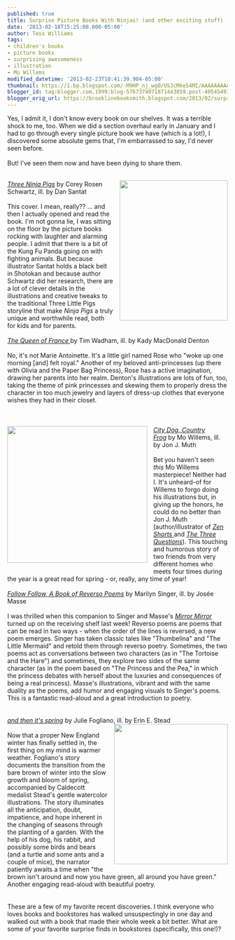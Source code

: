 ```yaml
---
published: true
title: Surprise Picture Books With Ninjas! (and other exciting stuff)
date: '2013-02-18T15:25:00.000-05:00'
author: Tess Williams
tags:
- children's books
- picture books
- surprising awesomeness
- illustration
- Mo Willems
modified_datetime: '2013-02-23T10:41:39.904-05:00'
thumbnail: https://1.bp.blogspot.com/-M9HP_nj_wg0/USJcMke54MI/AAAAAAAAAbo/-39AyT4yb6g/s72-c/spring.jpg
blogger_id: tag:blogger.com,1999:blog-5767374071871443859.post-4054549117239886231
blogger_orig_url: https://brooklinebooksmith.blogspot.com/2013/02/surprise-picture-book-with-ninjas-and.html
---
```


Yes, I admit it, I don't know every book on our shelves. It was a terrible shock to me, too. When we did a section overhaul early in January and I had to go through every single picture book we have (which is a lot!), I discovered some absolute gems that, I'm embarrassed to say, I'd never seen before.<br /><br />But! I've seen them now and have been dying to share them.<br /><a href="https://1.bp.blogspot.com/-T3mTm84LYK4/UR_u9MbeAcI/AAAAAAAAAa8/7Jej0lH8DBE/s1600/Queen+of+France.jpg" imageanchor="1" style="clear: right; float: right; margin-bottom: 1em; margin-left: 1em;"></a><br /><div style="border: currentColor;"><a href="https://1.bp.blogspot.com/-M9HP_nj_wg0/USJcMke54MI/AAAAAAAAAbo/-39AyT4yb6g/s1600/spring.jpg" imageanchor="1" style="clear: right; float: right; margin-bottom: 1em; margin-left: 1em;"><img border="0" src="https://1.bp.blogspot.com/-M9HP_nj_wg0/USJcMke54MI/AAAAAAAAAbo/-39AyT4yb6g/s320/spring.jpg" height="320" width="247" /></a><i><a href="https://www.brooklinebooksmith-shop.com/book/9780399255144">Three Ninja Pigs</a></i>&nbsp;by Corey Rosen Schwartz, ill. by Dan Santat</div><br />This cover. I mean, really?? ... and then I actually opened and read the book. I'm not gonna lie, I was sitting on the floor by the picture books rocking with laughter and alarming people. I admit that there is a bit of the Kung Fu Panda going on with fighting animals. But because illustrator Santat holds a black belt in Shotokan and because author Schwartz did her research, there are a lot of clever details in the illustrations and creative tweaks to the traditional Three Little Pigs storyline that make <i>Ninja Pigs</i> a truly unique and worthwhile read, both for kids and for parents.<i> </i><br /><br /><a href="https://www.brooklinebooksmith-shop.com/book/9780763641023"><i>The Queen of France</i>&nbsp;</a>by Tim Wadham, ill. by Kady MacDonald Denton<br /><br /><div style="border: currentColor;">No, it's not Marie Antoinette. It's a little girl named Rose who "woke up one morning [and] felt royal." Another of my beloved anti-princesses (up there with Olivia and the Paper Bag Princess), Rose has a active imagination, drawing her parents into her realm. Denton's illustrations are lots of fun, too, taking the theme of pink princesses and skewing them to properly dress the character in too much jewelry and layers of dress-up clothes that everyone wishes they had in their closet.</div><br /><br /><br /><div style="border: currentColor;"><a href="https://4.bp.blogspot.com/-fz95oK1_srw/USAXMafE9gI/AAAAAAAAAbM/Od3Iezc-40k/s1600/City+Dog,+Country+Frog.jpg" imageanchor="1" style="clear: left; float: left; margin-bottom: 1em; margin-right: 1em;"><img border="0" src="https://4.bp.blogspot.com/-fz95oK1_srw/USAXMafE9gI/AAAAAAAAAbM/Od3Iezc-40k/s1600/City+Dog,+Country+Frog.jpg" height="312" width="320" /></a><i><a href="https://www.brooklinebooksmith-shop.com/book/9781423103004">City Dog, Country Frog</a></i>&nbsp;by Mo Willems, ill. by Jon J. Muth</div><br /><div style="border: currentColor;">Bet you haven't seen <i>this</i>&nbsp;Mo Willems masterpiece! Neither had I. It's unheard-of for Willems to forgo doing his illustrations but, in giving up the honors, he could do no better than Jon J.&nbsp;Muth (author/illustrator of <a href="https://www.brooklinebooksmith-shop.com/book/9780439339117"><i>Zen Shorts</i>&nbsp;</a>and <a href="https://www.brooklinebooksmith-shop.com/book/9780439199964" style="font-style: italic;">The Three Questions</a>). This touching and humorous story of two friends from very different homes who meets four times during the year is a great read for spring - or, really, any time of year!</div><div style="border: currentColor;"><a href="https://www.brooklinebooksmith-shop.com/book/9780803737693"><br /></a><i><a href="https://www.brooklinebooksmith-shop.com/book/9780803737693">Follow Follow, A Book of Reverso Poems</a> </i>by Marilyn Singer, ill. by Josée Masse</div><div style="border: currentColor;"><br /></div>I was thrilled when this companion to Singer and Masse's <a href="https://www.brooklinebooksmith-shop.com/book/9780525479017"><i>Mirror Mirror </i></a>turned up on the receiving shelf last week! Reverso poems are poems that can be read in two&nbsp;ways - when the order of the lines is reversed, a new poem emerges. Singer has taken classic tales like "Thumbelina" and "The Little Mermaid" and retold them through reverso poetry. Sometimes, the two poems act as conversations between two characters (as in "The Tortoise and the Hare") and sometimes, they explore two sides of the same character (as in the poem based on "The Princess and the Pea," in which the princess debates with herself about the luxuries and consequences of being a real princess). Masse's illustrations, vibrant and with the same duality as the poems, add humor and engaging visuals to Singer's poems. This is a fantastic read-aloud and a great introduction to poetry.<br /><br /><br /><a href="https://www.brooklinebooksmith-shop.com/book/9781596436244"><i>and then it's spring</i></a> by Julie Fogliano, ill. by Erin E. Stead<a href="https://4.bp.blogspot.com/-nEmWqMuYgkM/USJZ5Smnd8I/AAAAAAAAAbc/Qozy-jRjcbg/s1600/spring.jpg" imageanchor="1" style="clear: right; cssfloat: right; float: right; margin-bottom: 1em; margin-left: 1em;"><img border="0" src="https://4.bp.blogspot.com/-nEmWqMuYgkM/USJZ5Smnd8I/AAAAAAAAAbc/Qozy-jRjcbg/s320/spring.jpg" height="320" width="260" /></a><br /><br />Now that a proper New England winter&nbsp;has finally settled in, the first thing on my mind is warmer weather. Fogliano's story documents the transition from the bare brown of winter into the slow growth and bloom of spring, accompanied by Caldecott medalist Stead's gentle watercolor illustrations. The story illuminates all the anticipation, doubt, impatience, and hope inherent in the changing of seasons through the planting of a garden. With the help of his dog, his rabbit, and possibly some birds and bears (and a turtle and some ants and&nbsp;a couple of&nbsp;mice), the narrator patiently awaits a time when "the brown isn't around and now you have green, all around you have green." Another engaging read-aloud with beautiful poetry. <br /><br /><br />These are a few of my favorite recent discoveries. I think everyone who loves books and bookstores has walked unsuspectingly in one day and walked out with a book that made their whole week a bit better. What are some of your favorite surprise finds in bookstores (specifically, this one!)?